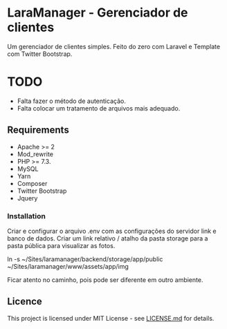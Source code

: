 # LaraManager - Gerenciador de clientes

Um gerenciador de clientes simples. Feito do zero com Laravel e Template com Twitter Bootstrap. 

# TODO 

* Falta fazer o método de autenticação. 
* Falta colocar um tratamento de arquivos mais adequado.

## Requirements

* Apache >= 2 
* Mod_rewrite
* PHP >= 7.3.
* MySQL
* Yarn 
* Composer
* Twitter Bootstrap
* Jquery

### Installation

Criar e configurar o arquivo .env com as configurações do servidor link e banco de dados. Criar um 
link relativo / atalho da pasta storage para a pasta pública para visualizar as fotos. 

ln -s ~/Sites/laramanager/backend/storage/app/public ~/Sites/laramanager/www/assets/app/img

Ficar atento no caminho, pois pode ser diferente em outro ambiente.

## Licence

This project is licensed under MIT License - see [LICENSE.md](LICENSE.md) for details.
